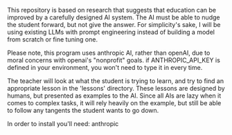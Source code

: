 This repository is based on research that suggests that education can be improved by a carefully designed AI system.
The AI must be able to nudge the student forward, but not give the answer. For simplicity's sake, I will be using
existing LLMs with prompt engineering instead of building a model from scratch or fine tuning one.

Please note, this program uses anthropic AI, rather than openAI, due to moral concerns with openai's "nonprofit" goals.
if ANTHROPIC_API_KEY is defined in your environment, you won't need to type it in every time.

The teacher will look at what the student is trying to learn, and try to find an appropriate lesson in the 'lessons' directory. These lessons are designed by humans, but presented as examples to the AI. Since all AIs are lazy when it comes to complex tasks, it will rely heavily on the example, but still be able to follow any tangents the student wants to go down.


In order to install you'll need:
anthropic
